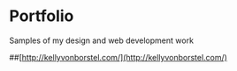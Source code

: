 Portfolio
==============

Samples of my design and web development work

##[http://kellyvonborstel.com/](http://kellyvonborstel.com/)
